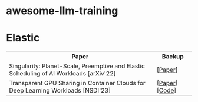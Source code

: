 # awesome-llm-training

<body>
    <div class="topic" id="Elastic">
    <h1>Elastic</h1>
    <table>
        <tr>
            <th>Paper</th>
            <th>Backup</th>
        </tr>
        <tr>
            <td>Singularity: Planet-Scale, Preemptive and Elastic Scheduling of AI Workloads [arXiv'22]</td>
            <td>
                [<a href="https://arxiv.org/abs/2202.07848">Paper</a>]
            </td>
        </tr>
        <tr>
            <td>Transparent GPU Sharing in Container Clouds for Deep Learning Workloads [NSDI'23]</td>
            <td>
                [<a href="https://www.usenix.org/conference/nsdi23/presentation/wu">Paper</a>]
                [<a href="https://github.com/pkusys/TGS">Code</a>]
            </td>
        </tr>
    </table>
    </div>
</body>
